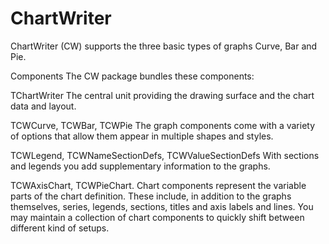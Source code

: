 # ChartWriter
ChartWriter (CW) supports the three basic types of graphs Curve, Bar and Pie. 

Components
The CW package bundles these components:

TChartWriter
The central unit providing the drawing surface and the chart data and layout.

TCWCurve, TCWBar, TCWPie
The graph components come with a variety of options that allow them appear in multiple shapes and styles.

TCWLegend, TCWNameSectionDefs, TCWValueSectionDefs 
With sections and legends you add supplementary information to the graphs.

TCWAxisChart, TCWPieChart.
Chart components represent the variable parts of the chart definition. These include, in addition to the graphs themselves, series, legends, sections, 
titles and axis labels and lines. You may maintain a collection of chart components to quickly shift between different kind of setups.
